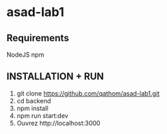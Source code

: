 # asad-lab1


## Requirements

NodeJS
npm

## INSTALLATION + RUN

1. git clone https://github.com/qathom/asad-lab1.git
2. cd backend
3. npm install
4. npm run start:dev
5. Ouvrez http://localhost:3000
